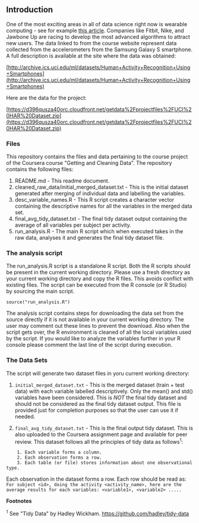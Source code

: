## Introduction

One of the most exciting areas in all of data science right now is wearable computing - see for example [this article](http://www.insideactivitytracking.com/data-science-activity-tracking-and-the-battle-for-the-worlds-top-sports-brand/). Companies like Fitbit, Nike, and Jawbone Up are racing to develop the most advanced algorithms to attract new users. The data linked to from the course website represent data collected from the accelerometers from the Samsung Galaxy S smartphone. A full description is available at the site where the data was obtained:

[http://archive.ics.uci.edu/ml/datasets/Human+Activity+Recognition+Using+Smartphones](http://archive.ics.uci.edu/ml/datasets/Human+Activity+Recognition+Using+Smartphones)

Here are the data for the project:

[https://d396qusza40orc.cloudfront.net/getdata%2Fprojectfiles%2FUCI%20HAR%20Dataset.zip](https://d396qusza40orc.cloudfront.net/getdata%2Fprojectfiles%2FUCI%20HAR%20Dataset.zip)


### Files

This repository contains the files and data pertaining to the course project of the Coursera course "Getting and Cleaning Data". The repository contains the following files:

1. README.md - This readme document.
2. cleaned\_raw\_data/initial\_merged\_dataset.txt - This is the initial dataset generated after merging of individual data and labelling the variables.
2. desc\_variable\_names.R - This R script creates a character vector containing the descriptive names for all the variables in the merged data set.
3. final\_avg\_tidy\_dataset.txt - The final tidy dataset output containing the average of all variables per subject per activity.
4. run\_analysis.R - The main R script which when executed takes in the raw data, analyses it and generates the final tidy dataset file.


### The analysis script

The run\_analysis.R script is a standalone R script. Both the R scripts should be present in the current working directory. Please use a fresh directory as your current working directory and copy the R files. This avoids conflict with existing files. The script can be executed from the R console (or R Studio) by sourcing the main script.

<!-- -->
    source("run_analysis.R")

The analysis script contains steps for downloading the data set from the source directly if it is not available in your current working directory. The user may comment out these lines to prevent the download. Also when the script gets over, the R environment is cleaned of all the local variables used by the script. If you would like to analyze the variables further in your R console please comment the last line of the script during execution.

### The Data Sets

The script will generate two dataset files in yoru current working directory:

1. `initial_merged_dataset.txt` - This is the merged dataset (train + test data) with each variable labelled descriptively. Only the mean() and std() variables have been considered. This is *NOT* the final tidy dataset and should not be considered as the final tidy dataset output. This file is provided just for completion purposes so that the user can use it if needed.

2. `final_avg_tidy_dataset.txt` - This is the final output tidy dataset. This is also uploaded to the Coursera assignment page and available for peer review. This dataset follows all the principles of tidy data as follows<sup>1</sup>:

<!-- -->
        1. Each variable forms a column.
        2. Each observation forms a row.
        3. Each table (or file) stores information about one observational type.

Each observation in the dataset forms a row. Each row should be read as:
`For subject <id>, doing the activity <activity_name>, here are the average results for each variables: <variable1>, <variable2> .....`


**Footnotes**

<sup>1</sup> See "Tidy Data" by Hadley Wickham. https://github.com/hadley/tidy-data
